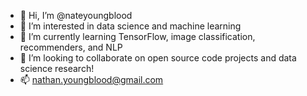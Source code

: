- 👋 Hi, I’m @nateyoungblood
- 👀 I’m interested in data science and machine learning
- 🌱 I’m currently learning TensorFlow, image classification, recommenders, and NLP
- 💞️ I’m looking to collaborate on open source code projects and data science research!
- 📫 nathan.youngblood@gmail.com


